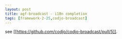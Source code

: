 ```yaml
---
layout: post
title: agf-broadcast - i18n completion
tags: [framework-2-25,codjo-broadcast]
---
```

see [[https://github.com/codjo/codjo-broadcast/pull/5]].
